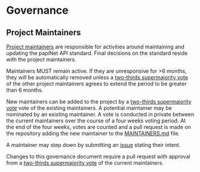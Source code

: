 # Governance

## Project Maintainers

[Project maintainers](MAINTAINERS.md) are responsible for activities around maintaining and updating the papiNet API standard. Final decisions on the standard reside with the project maintainers.

Maintainers MUST remain active. If they are unresponsive for >6 months, they will be automatically removed unless a [two-thirds supermajority vote](https://en.wikipedia.org/wiki/Supermajority#Two-thirds_vote) of the other project maintainers agrees to extend the period to be greater than 6 months.

New maintainers can be added to the project by a [two-thirds supermajority vote](https://en.wikipedia.org/wiki/Supermajority#Two-thirds_vote) vote of the existing maintainers. A potential maintainer may be nominated by an existing maintainer. A vote is conducted in private between the current maintainers over the course of a four weeks voting period. At the end of the four weeks, votes are counted and a pull request is made on the repository adding the new maintainer to the [MAINTAINERS.md](MAINTAINERS.md) file.

A maintainer may step down by submitting an [issue](https://github.com/papinet/papiNet-API/issues/new) stating their intent.

Changes to this governance document require a pull request with approval from a
[two-thirds supermajority vote](https://en.wikipedia.org/wiki/Supermajority#Two-thirds_vote) of
the current maintainers.
